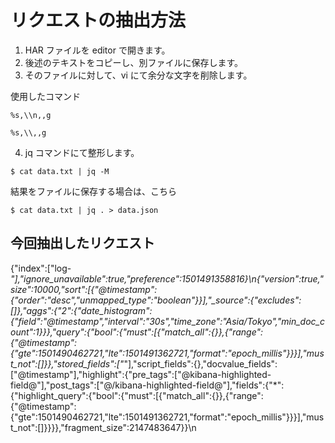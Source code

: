 # リクエストの抽出方法


1. HAR ファイルを editor で開きます。
2. 後述のテキストをコピーし、別ファイルに保存します。
3. そのファイルに対して、vi にて余分な文字を削除します。

使用したコマンド

`%s,\\n,,g`

`%s,\\,,g`

4. jq コマンドにて整形します。

`$ cat data.txt | jq -M`

結果をファイルに保存する場合は、こちら

`$ cat data.txt | jq . > data.json`



## 今回抽出したリクエスト
{\"index\":[\"log-*\"],\"ignore_unavailable\":true,\"preference\":1501491358816}\n{\"version\":true,\"size\":10000,\"sort\":[{\"@timestamp\":{\"order\":\"desc\",\"unmapped_type\":\"boolean\"}}],\"_source\":{\"excludes\":[]},\"aggs\":{\"2\":{\"date_histogram\":{\"field\":\"@timestamp\",\"interval\":\"30s\",\"time_zone\":\"Asia/Tokyo\",\"min_doc_count\":1}}},\"query\":{\"bool\":{\"must\":[{\"match_all\":{}},{\"range\":{\"@timestamp\":{\"gte\":1501490462721,\"lte\":1501491362721,\"format\":\"epoch_millis\"}}}],\"must_not\":[]}},\"stored_fields\":[\"*\"],\"script_fields\":{},\"docvalue_fields\":[\"@timestamp\"],\"highlight\":{\"pre_tags\":[\"@kibana-highlighted-field@\"],\"post_tags\":[\"@/kibana-highlighted-field@\"],\"fields\":{\"*\":{\"highlight_query\":{\"bool\":{\"must\":[{\"match_all\":{}},{\"range\":{\"@timestamp\":{\"gte\":1501490462721,\"lte\":1501491362721,\"format\":\"epoch_millis\"}}}],\"must_not\":[]}}}},\"fragment_size\":2147483647}}\n
